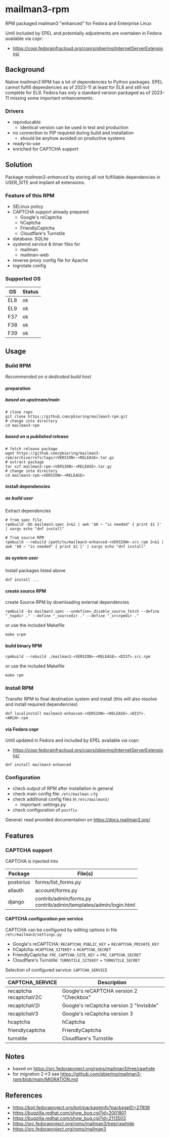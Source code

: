 # mailman3-rpm

RPM packaged mailman3 "enhanced" for Fedora and Enterprise Linux

Until included by EPEL and potentially adjustments are overtaken in Fedora available via copr:

- https://copr.fedorainfracloud.org/coprs/pbiering/InternetServerExtensions/

## Background

Native *mailman3* RPM has a lot of dependencies to Python packages.
EPEL cannot fulfill dependencies as of 2023-11 at least for EL8 and still not complete for EL9.
Fedora has only a standard version packaged as of 2023-11 missing some important enhancements.

### Drivers

- reproducable
  - identical version can be used in test and production
- no connection to PIP required during build and installation
  - should be anyhow avoided on productive systems
- ready-to-use
- enriched for CAPTCHA support

## Solution

Package *mailman3-enhanced* by storing all not fulfillable dependencies in USER_SITE and implant all extensions.

### Feature of this RPM

- SELinux policy
- CAPTCHA support already prepared
  - Google's reCaptcha
  - hCaptcha
  - FriendlyCaptcha
  - Cloudflare's Turnstile
- database: SQLite
- systemd service & timer files for
  - mailman
  - mailman-web
- reverse proxy config file for Apache
- logrotate config

### Supported OS

| OS  | Status |
|-----|--------|
| EL8 | ok     |
| EL9 | ok     |
| F37 | ok     |
| F38 | ok     |
| F39 | ok     |

## Usage

### Build RPM

*Recommended on a dedicated build host*

#### preparation

##### based on upstream/main

```
# clone repo
git clone https://github.com/pbiering/mailman3-rpm.git
# change into directory
cd mailman3-rpm
```

##### based on a published release

```
# fetch release package
wget https://github.com/pbiering/mailman3-rpm/archive/refs/tags/<VERSION>-<RELEASE>.tar.gz
# extract package
tar xzf mailman3-rpm-<VERSION>-<RELEASE>.tar.gz
# change into directory
cd mailman3-rpm-<VERSION>-<RELEASE>
```

#### install dependencies

##### as build user

Extract dependencies

```
# from spec file
rpmbuild -bb mailman3.spec 2>&1 | awk '$0 ~ "is needed" { print $1 }' | xargs echo "dnf install"

# from source RPM
rpmbuild --rebuild /path/to/mailman3-enhanced-<VERSION>.src.rpm 2>&1 | awk '$0 ~ "is needed" { print $1 }' | xargs echo "dnf install"
```

##### as system user

Install packages listed above

```
dnf install ...
```

#### create source RPM

create Source RPM by downloading external dependencies

```
rpmbuild -bs mailman3.spec --undefine=_disable_source_fetch --define "_topdir ." --define "_sourcedir ." --define "_srcrpmdir ."
```

or use the included Makefile

```
make srpm
```

#### build binary RPM

```
rpmbuild --rebuild ./mailman3-<VERSION>-<RELEASE>.<DIST>.src.rpm
```

or use the included Makefile

```
make rpm
```


### Install RPM

Transfer RPM to final destination system and install (this will also resolve and install required dependencies)

```
dnf localinstall mailman3-enhanced-<VERSION>-<RELEASE>.<DIST>.<ARCH>.rpm
```

#### via Fedora copr

Until updated in Fedora and included by EPEL available via copr:

- https://copr.fedorainfracloud.org/coprs/pbiering/InternetServerExtensions/

```
dnf install mailman3-enhanced
```

### Configuration

- check output of RPM after installation in general
- check main config file: `/etc/mailman.cfg`
- check additional config files in `/etc/mailman3/`
  - important: settings.py
- check configuration of `postfix`

General: read provided documentation on https://docs.mailman3.org/

## Features

### CAPTCHA support

CAPTCHA is injected into

| Package   | File(s)             |
|-----------|---------------------|
| postorius | forms/list_forms.py |
| allauth   | account/forms.py    |
| django    | contrib/admin/forms.py<br/>contrib/admin/templates/admin/login.html |

#### CAPTCHA configuration per service
CAPTCHA can be configured by editing options in  file `/etc/mailman3/settings.py`

 - Google's reCAPTCHA: `RECAPTCHA_PUBLIC_KEY` + `RECAPTCHA_PRIVATE_KEY`
 - hCaptcha: `HCAPTCHA_SITEKEY` + `HCAPTCHA_SECRET`
 - FriendlyCaptcha: `FRC_CAPTCHA_SITE_KEY` + `FRC_CAPTCHA_SECRET`
 - Cloudflare's Turnstile: `TURNSTILE_SITEKEY` + `TURNSTILE_SECRET`

Selection of configured service: `CAPTCHA_SERVICE`

| CAPTCHA_SERVICE | Description |
| ----------------|-------------|
| recaptcha<br/>recaptchaV2C | Google's reCAPTCHA version 2 "Checkbox" |
| recaptchaV2I | Google's reCaptcha version 2 "Invisible" |
| recaptchaV3 | Google's reCaptcha version 3 |
| hcaptcha | hCaptcha |
| friendlycaptcha | FriendlyCaptcha |
| turnstile | Cloudflare's Turnstile |

## Notes

- based on https://src.fedoraproject.org/rpms/mailman3/tree/rawhide
- for migration 2->3 see https://github.com/pbiering/mailman3-rpm/blob/main/MIGRATION.md

## References

- https://koji.fedoraproject.org/koji/packageinfo?packageID=27808
- https://bugzilla.redhat.com/show_bug.cgi?id=2001801
- https://bugzilla.redhat.com/show_bug.cgi?id=2113503
- https://src.fedoraproject.org/rpms/mailman3/tree/rawhide
- https://src.fedoraproject.org/rpms/mailman3
